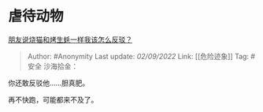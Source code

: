 # 虐待动物
[朋友说烧猫和烤生蚝一样我该怎么反驳？](https://www.zhihu.com/question/548913002/answer/2647968130)

> Author: #Anonymity
> Last update: *02/09/2022*
> Link: [[危险迹象]]
> Tag: #安全
> 沙海拾金：

你还敢反驳他……胆真肥。

再不快跑，可能都来不及了。